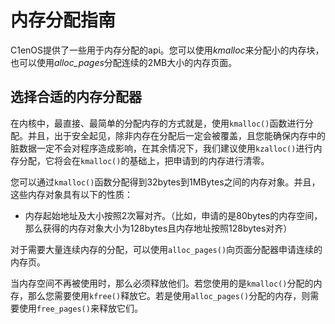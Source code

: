 # 内存分配指南

C1enOS提供了一些用于内存分配的api。您可以使用*kmalloc*来分配小的内存块，也可以使用*alloc_pages*分配连续的2MB大小的内存页面。

## 选择合适的内存分配器

在内核中，最直接、最简单的分配内存的方式就是，使用`kmalloc()`函数进行分配。并且，出于安全起见，除非内存在分配后一定会被覆盖，且您能确保内存中的脏数据一定不会对程序造成影响，在其余情况下，我们建议使用`kzalloc()`进行内存分配，它将会在`kmalloc()`的基础上，把申请到的内存进行清零。

您可以通过`kmalloc()`函数分配得到32bytes到1MBytes之间的内存对象。并且，这些内存对象具有以下的性质：

- 内存起始地址及大小按照2次幂对齐。（比如，申请的是80bytes的内存空间，那么获得的内存对象大小为128bytes且内存地址按照128bytes对齐）

对于需要大量连续内存的分配，可以使用`alloc_pages()`向页面分配器申请连续的内存页。

当内存空间不再被使用时，那么必须释放他们。若您使用的是`kmalloc()`分配的内存，那么您需要使用`kfree()`释放它。若是使用`alloc_pages()`分配的内存，则需要使用`free_pages()`来释放它们。
